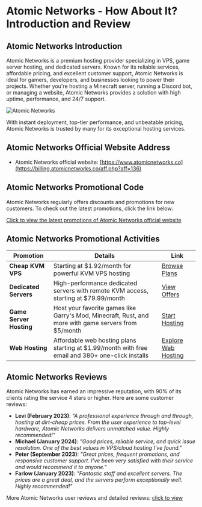 # Atomic Networks - How About It? Introduction and Review

## Atomic Networks Introduction
Atomic Networks is a premium hosting provider specializing in VPS, game server hosting, and dedicated servers. Known for its reliable services, affordable pricing, and excellent customer support, Atomic Networks is ideal for gamers, developers, and businesses looking to power their projects. Whether you're hosting a Minecraft server, running a Discord bot, or managing a website, Atomic Networks provides a solution with high uptime, performance, and 24/7 support.

![Atomic Networks](https://github.com/user-attachments/assets/bc86e5c5-e3f4-4a5b-8be4-3a0c41c5e678)

With instant deployment, top-tier performance, and unbeatable pricing, Atomic Networks is trusted by many for its exceptional hosting services.

## Atomic Networks Official Website Address
- Atomic Networks official website: [https://www.atomicnetworks.co](https://billing.atomicnetworks.co/aff.php?aff=136)

## Atomic Networks Promotional Code
Atomic Networks regularly offers discounts and promotions for new customers. To check out the latest promotions, click the link below:

[Click to view the latest promotions of Atomic Networks official website](https://billing.atomicnetworks.co/aff.php?aff=136)

## Atomic Networks Promotional Activities

| Promotion                    | Details                                                                                             | Link                                                                                     |
|-------------------------------|-----------------------------------------------------------------------------------------------------|------------------------------------------------------------------------------------------|
| **Cheap KVM VPS**              | Starting at $1.92/month for powerful KVM VPS hosting                                                 | [Browse Plans](https://billing.atomicnetworks.co/aff.php?aff=136)                                             |
| **Dedicated Servers**          | High-performance dedicated servers with remote KVM access, starting at $79.99/month                  | [View Offers](https://billing.atomicnetworks.co/aff.php?aff=136)                                              |
| **Game Server Hosting**        | Host your favorite games like Garry's Mod, Minecraft, Rust, and more with game servers from $5/month | [Start Hosting](https://billing.atomicnetworks.co/aff.php?aff=136)                                            |
| **Web Hosting**                | Affordable web hosting plans starting at $1.99/month with free email and 380+ one-click installs     | [Explore Web Hosting](https://billing.atomicnetworks.co/aff.php?aff=136)                                      |

## Atomic Networks Reviews
Atomic Networks has earned an impressive reputation, with 90% of its clients rating the service 4 stars or higher. Here are some customer reviews:

- **Levi (February 2023)**: *"A professional experience through and through, hosting at dirt-cheap prices. From the user experience to top-level hardware, Atomic Networks delivers unmatched value. Highly recommended!"*
- **Michael (January 2024)**: *"Good prices, reliable service, and quick issue resolution. One of the best values in VPS/cloud hosting I've found."*
- **Peter (September 2023)**: *"Great prices, frequent promotions, and responsive customer support. I’ve been very satisfied with their service and would recommend it to anyone."*
- **Farlow (January 2023)**: *"Fantastic staff and excellent servers. The prices are a great deal, and the servers perform exceptionally well. Highly recommended!"*

More Atomic Networks user reviews and detailed reviews: [click to view](https://billing.atomicnetworks.co/aff.php?aff=136)
